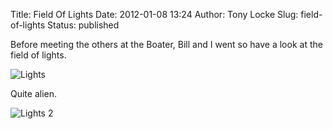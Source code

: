 Title: Field Of Lights
Date: 2012-01-08 13:24
Author: Tony Locke
Slug: field-of-lights
Status: published

Before meeting the others at the Boater, Bill and I went so have a look at the field of lights.  

![Lights]({static}/images/2012/IMG_20111229_181933.jpg)

Quite alien.  

![Lights 2]({static}/images/2012/IMG_20111229_182030.jpg)
